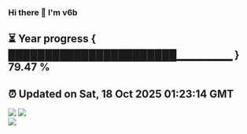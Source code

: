 ### Hi there 👋  I'm v6b  
⏳ Year progress { ███████████████████████▁▁▁▁▁▁▁ } 79.47 %
---
⏰ Updated on Sat, 18 Oct 2025 01:23:14 GMT
---
![](https://github-readme-stats.vercel.app/api?username=v6b&bg_color=30,e96443,904e95&title_color=fff&text_color=fff&layout=compact)
![](https://github-readme-stats.vercel.app/api/top-langs/?username=v6b&layout=compact&bg_color=30,e96443,904e95&title_color=fff&text_color=fff)  
![](https://gcore.jsdelivr.net/gh/v6b/v6b@main/assets/github-contribution-grid-snake.svg)

